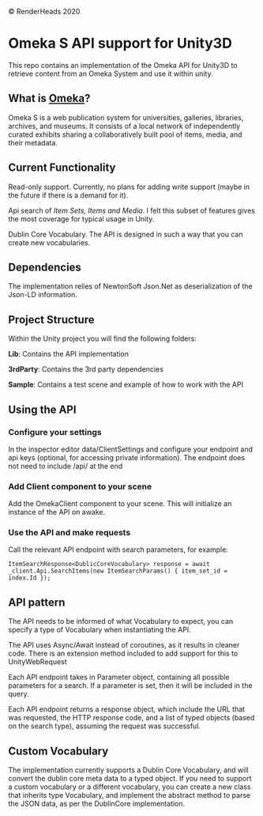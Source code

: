 © RenderHeads 2020
# Omeka S API support for Unity3D

This repo contains an implementation of the Omeka API for Unity3D to retrieve content from an Omeka System and use it within unity.

## What is [Omeka](https://github.com/omeka/omeka-s)?
Omeka S is a web publication system for universities, galleries, libraries, archives, and museums. It consists of a local network of independently curated exhibits sharing a collaboratively built pool of items, media, and their metadata.

## Current Functionality
Read-only support. Currently, no plans for adding write support (maybe in the future if there is a demand for it).

Api search of *Item Sets, Items and Media*. I felt this subset of features gives the most coverage for typical usage in Unity.

Dublin Core Vocabulary. The API is designed in such a way that you can create new vocabularies.

## Dependencies
The implementation relies of NewtonSoft Json.Net as deserialization of the Json-LD information.

## Project Structure
Within the Unity project you will find the following folders:

**Lib**: Contains the API implementation

**3rdParty**: Contains the 3rd party dependencies

**Sample**: Contains a test scene and example of how to work with the API

## Using the API
### Configure your settings
In the inspector editor data/ClientSettings and configure your endpoint and api keys (optional, for accessing private information).
The endpoint does not need to include /api/ at the end

### Add Client component to your scene
Add the OmekaClient component to your scene. This will initialize an instance of the API on awake.

### Use the API and make requests
Call the relevant API endpoint with search parameters, for example:

`ItemSearchResponse<DublicCoreVocabulary> response = await _client.Api.SearchItems(new ItemSearchParams() { item_set_id = index.Id });`

## API pattern
The API needs to be informed of what Vocabulary to expect, you can specify a type of Vocabulary when instantiating the API.

The API uses Async/Await instead of coroutines, as it results in cleaner code. There is an extension method included to add support for this to UnityWebRequest

Each API endpoint takes in Parameter object, containing all possible parameters for a  search. If a parameter is set, then it will be included in the query.

Each API endpoint returns a response object, which include the URL that was requested, the HTTP response code, and a list of typed objects (based on the search type), assuming the request was successful.

## Custom Vocabulary
The implementation currently supports a Dublin Core Vocabulary, and will convert the dublin core meta data to a typed object. If you need to support a custom vocabulary or a different vocabulary, you can create a new class that inherits type Vocabulary, and implement the abstract method to parse the JSON data, as per the DublinCore implementation.


 
